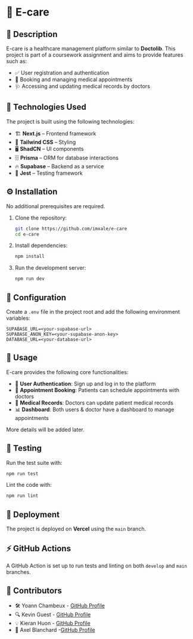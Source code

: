 # 🏥 E-care

## 📖 Description
E-care is a healthcare management platform similar to **Doctolib**. This project is part of a coursework assignment and aims to provide features such as:
- ✅ User registration and authentication
- 📅 Booking and managing medical appointments
- 🩺 Accessing and updating medical records by doctors

## 🚀 Technologies Used
The project is built using the following technologies:
- 🏗️ **Next.js** – Frontend framework
- 🎨 **Tailwind CSS** – Styling
- 🖥️ **ShadCN** – UI components
- 🗄️ **Prisma** – ORM for database interactions
- 🔥 **Supabase** – Backend as a service
- 🧪 **Jest** – Testing framework

## ⚙️ Installation
No additional prerequisites are required.

1. Clone the repository:
   ```sh
   git clone https://github.com/imxale/e-care
   cd e-care
   ```
2. Install dependencies:
   ```sh
   npm install
   ```
3. Run the development server:
   ```sh
   npm run dev
   ```

## 🔧 Configuration
Create a `.env` file in the project root and add the following environment variables:
```env
SUPABASE_URL=<your-supabase-url>
SUPABASE_ANON_KEY=<your-supabase-anon-key>
DATABASE_URL=<your-database-url>
```

## 🎯 Usage
E-care provides the following core functionalities:
- 👤 **User Authentication**: Sign up and log in to the platform
- 📅 **Appointment Booking**: Patients can schedule appointments with doctors
- 📄 **Medical Records**: Doctors can update patient medical records
- 📊 **Dashboard**: Both users & doctor have a dashboard to manage appointments

More details will be added later.

## 🧪 Testing
Run the test suite with:
```sh
npm run test
```
Lint the code with:
```sh
npm run lint
```

## 🚀 Deployment
The project is deployed on **Vercel** using the `main` branch.

## ⚡ GitHub Actions
A GitHub Action is set up to run tests and linting on both `develop` and `main` branches.

## 👥 Contributors
- 🛠️ Yoann Chambeux - [GitHub Profile](https://github.com/Yoann-CH)
- 🔍 Kevin Guest - [GitHub Profile](https://github.com/k-guest)
- 💡 Kieran Huon - [GitHub Profile](https://github.com/Kieran-Huon)
- 🚀 Axel Blanchard -[GitHub Profile](https://github.com/imxale)

